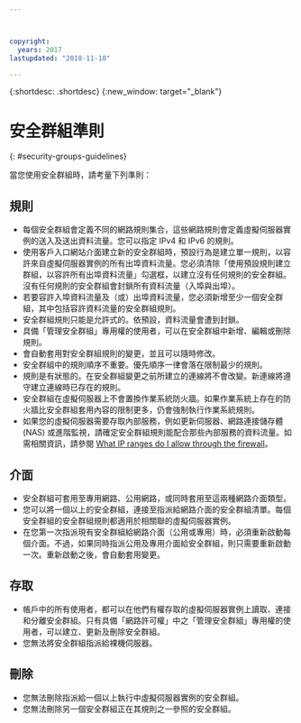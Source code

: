```yaml
---



copyright:
  years: 2017
lastupdated: "2018-11-10"

---
```


{:shortdesc: .shortdesc}
{:new_window: target="_blank"}

# 安全群組準則
{: #security-groups-guidelines}

當您使用安全群組時，請考量下列準則：

## 規則

* 每個安全群組會定義不同的網路規則集合，這些網路規則會定義虛擬伺服器實例的送入及送出資料流量。您可以指定 IPv4 和 IPv6 的規則。
* 使用客戶入口網站介面建立新的安全群組時，預設行為是建立單一規則，以容許來自虛擬伺服器實例的所有出埠資料流量。您必須清除「使用預設規則建立群組，以容許所有出埠資料流量」勾選框，以建立沒有任何規則的安全群組。沒有任何規則的安全群組會封鎖所有資料流量（入埠與出埠）。
* 若要容許入埠資料流量及（或）出埠資料流量，您必須新增至少一個安全群組，其中包括容許資料流量的安全群組規則。
* 安全群組規則只能是允許式的。依預設，資料流量會遭到封鎖。
* 具備「管理安全群組」專用權的使用者，可以在安全群組中新增、編輯或刪除規則。
* 會自動套用對安全群組規則的變更，並且可以隨時修改。
* 安全群組中的規則順序不重要。優先順序一律會落在限制最少的規則。
* 規則是有狀態的。在安全群組變更之前所建立的連線將不會改變。新連線將遵守建立連線時已存在的規則。
* 安全群組在虛擬伺服器上不會置換作業系統防火牆。如果作業系統上存在的防火牆比安全群組套用內容的限制更多，仍會強制執行作業系統規則。
* 如果您的虛擬伺服器需要存取內部服務，例如更新伺服器、網路連接儲存體 (NAS) 或進階監視，請確定安全群組規則能配合那些內部服務的資料流量。如需相關資訊，請參閱 [What IP ranges do I allow through the firewall](/docs/infrastructure/hardware-firewall-dedicated?topic=hardware-firewall-dedicated-ibm-cloud-ip-ranges)。

## 介面

* 安全群組可套用至專用網路、公用網路，或同時套用至這兩種網路介面類型。
* 您可以將一個以上的安全群組，連接至指派給網路介面的安全群組清單。每個安全群組的安全群組規則都適用於相關聯的虛擬伺服器實例。
* 在您第一次指派現有安全群組給網路介面（公用或專用）時，必須重新啟動每個介面。不過，如果同時指派公用及專用介面給安全群組，則只需要重新啟動一次。重新啟動之後，會自動套用變更。

## 存取

* 帳戶中的所有使用者，都可以在他們有權存取的虛擬伺服器實例上讀取、連接和分離安全群組。只有具備「網路許可權」中之「管理安全群組」專用權的使用者，可以建立、更新及刪除安全群組。
* 您無法將安全群組指派給裸機伺服器。

## 刪除

* 您無法刪除指派給一個以上執行中虛擬伺服器實例的安全群組。
* 您無法刪除另一個安全群組正在其規則之一參照的安全群組。

